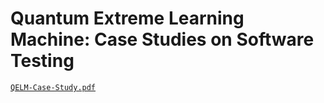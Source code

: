 # Quantum Extreme Learning Machine: Case Studies on Software Testing

[`QELM-Case-Study.pdf`](qas24-qelm-case-study.pdf)
